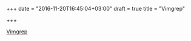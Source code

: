 +++
date = "2016-11-20T16:45:04+03:00"
draft = true
title = "Vimgrep"

+++

<p><a href="https://github.com/mattn/vimgrep">Vimgrep</a></p>
